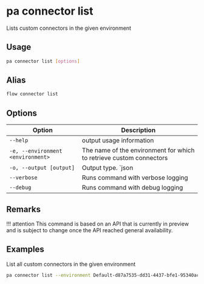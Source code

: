 # pa connector list

Lists custom connectors in the given environment

## Usage

```sh
pa connector list [options]
```

## Alias

```sh
flow connector list
```

## Options

Option|Description
------|-----------
`--help`|output usage information
`-e, --environment <environment>`|The name of the environment for which to retrieve custom connectors
`-o, --output [output]`|Output type. `json|text`. Default `text`
`--verbose`|Runs command with verbose logging
`--debug`|Runs command with debug logging

## Remarks

!!! attention
    This command is based on an API that is currently in preview and is subject to change once the API reached general availability.

## Examples

List all custom connectors in the given environment

```sh
pa connector list --environment Default-d87a7535-dd31-4437-bfe1-95340acd55c5
```
